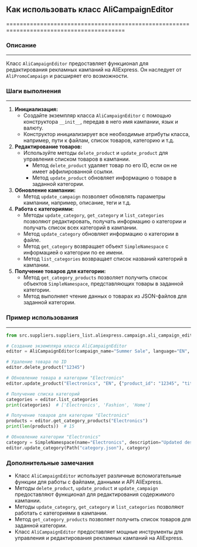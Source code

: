 ## Как использовать класс AliCampaignEditor
=========================================================================================

### Описание
-------------------------
Класс `AliCampaignEditor` предоставляет функционал для редактирования рекламных кампаний на AliExpress. 
Он наследует от `AliPromoCampaign` и расширяет его возможности. 

### Шаги выполнения
-------------------------
1. **Инициализация:**
   - Создайте экземпляр класса `AliCampaignEditor` с помощью конструктора `__init__`, передав в него имя кампании, язык и валюту.
   - Конструктор инициализирует все необходимые атрибуты класса, например, пути к файлам, список товаров, категорию и т.д.
2. **Редактирование товаров:**
   - Используйте методы `delete_product` и `update_product` для управления списком товаров в кампании.
     - Метод `delete_product` удаляет товар по его ID, если он не имеет аффилированной ссылки.
     - Метод `update_product` обновляет информацию о товаре в заданной категории.
3. **Обновление кампании:**
   - Метод `update_campaign` позволяет обновлять параметры кампании, например, описание, теги и т.д.
4. **Работа с категориями:**
   - Методы `update_category`, `get_category` и `list_categories` позволяют редактировать, получать информацию о категории и получать список всех категорий в кампании.
   - Метод `update_category` обновляет информацию о категории в файле.
   - Метод `get_category` возвращает объект `SimpleNamespace` с информацией о категории по ее имени.
   - Метод `list_categories` возвращает список названий категорий в кампании.
5. **Получение товаров для категории:**
   - Метод `get_category_products` позволяет получить список объектов `SimpleNamespace`, представляющих товары в заданной категории.
   - Метод выполняет чтение данных о товарах из JSON-файлов для заданной категории.

### Пример использования
-------------------------

```python
from src.suppliers.suppliers_list.aliexpress.campaign.ali_campaign_editor import AliCampaignEditor

# Создание экземпляра класса AliCampaignEditor
editor = AliCampaignEditor(campaign_name="Summer Sale", language="EN", currency="USD")

# Удаление товара по ID
editor.delete_product("12345")

# Обновление товара в категории "Electronics"
editor.update_product("Electronics", "EN", {"product_id": "12345", "title": "Smartphone"})

# Получение списка категорий
categories = editor.list_categories
print(categories)  # ['Electronics', 'Fashion', 'Home']

# Получение товаров для категории "Electronics"
products = editor.get_category_products("Electronics")
print(len(products))  # 15

# Обновление категории "Electronics"
category = SimpleNamespace(name="Electronics", description="Updated description")
editor.update_category(Path("category.json"), category)
```

### Дополнительные замечания

- Класс `AliCampaignEditor` использует различные вспомогательные функции для работы с файлами, данными и API AliExpress.
- Методы `delete_product`, `update_product` и `update_campaign` предоставляют функционал для редактирования содержимого кампании.
- Методы `update_category`, `get_category` и `list_categories` позволяют работать с категориями в кампании.
- Метод `get_category_products` позволяет получить список товаров для заданной категории.
- Класс `AliCampaignEditor` предоставляет мощные инструменты для управления и редактирования рекламных кампаний на AliExpress.